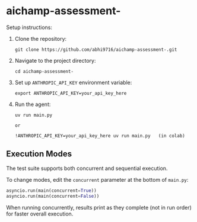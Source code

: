 # aichamp-assessment-


Setup instructions:

1. Clone the repository:
   ```
   git clone https://github.com/abhi9716/aichamp-assessment-.git
   ```

2. Navigate to the project directory:
   ```
   cd aichamp-assessment-
   ```

3. Set up `ANTHROPIC_API_KEY` environment variable:
   ```
   export ANTHROPIC_API_KEY=your_api_key_here
   ```

4. Run the agent:
   ```
   uv run main.py

   or

   !ANTHROPIC_API_KEY=your_api_key_here uv run main.py   (in colab)
   ```

## Execution Modes

The test suite supports both concurrent and sequential execution. 

To change modes, edit the `concurrent` parameter at the bottom of `main.py`:

```python
asyncio.run(main(concurrent=True))
asyncio.run(main(concurrent=False))
```

When running concurrently, results print as they complete (not in run order) for faster overall execution.
